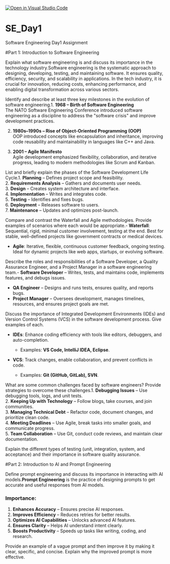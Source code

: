 [![Open in Visual Studio Code](https://classroom.github.com/assets/open-in-vscode-2e0aaae1b6195c2367325f4f02e2d04e9abb55f0b24a779b69b11b9e10269abc.svg)](https://classroom.github.com/online_ide?assignment_repo_id=18464945&assignment_repo_type=AssignmentRepo)
# SE_Day1
Software Engineering Day1 Assignment

#Part 1: Introduction to Software Engineering

Explain what software engineering is and discuss its importance in the technology industry.Software engineering is the systematic approach to designing, developing, testing, and maintaining software. It ensures quality, efficiency, security, and scalability in applications. In the tech industry, it is crucial for innovation, reducing costs, enhancing performance, and enabling digital transformation across various sectors.


Identify and describe at least three key milestones in the evolution of software engineering.1. **1968 – Birth of Software Engineering**  
   The NATO Software Engineering Conference introduced software engineering as a discipline to address the "software crisis" and improve development practices.  

2. **1980s–1990s – Rise of Object-Oriented Programming (OOP)**  
   OOP introduced concepts like encapsulation and inheritance, improving code reusability and maintainability in languages like C++ and Java.  

3. **2001 – Agile Manifesto**  
   Agile development emphasized flexibility, collaboration, and iterative progress, leading to modern methodologies like Scrum and Kanban.


List and briefly explain the phases of the Software Development Life Cycle.1. **Planning** – Defines project scope and feasibility.  
2. **Requirements Analysis** – Gathers and documents user needs.  
3. **Design** – Creates system architecture and interface.  
4. **Implementation** – Writes and integrates code.  
5. **Testing** – Identifies and fixes bugs.  
6. **Deployment** – Releases software to users.  
7. **Maintenance** – Updates and optimizes post-launch.


Compare and contrast the Waterfall and Agile methodologies. Provide examples of scenarios where each would be appropriate.- **Waterfall**: Sequential, rigid, minimal customer involvement, testing at the end. Best for stable, well-defined projects like government contracts or medical devices.  
- **Agile**: Iterative, flexible, continuous customer feedback, ongoing testing. Ideal for dynamic projects like web apps, startups, or evolving software.


Describe the roles and responsibilities of a Software Developer, a Quality Assurance Engineer, and a Project Manager in a software engineering team.- **Software Developer** – Writes, tests, and maintains code, implements features, and debugs issues.  
- **QA Engineer** – Designs and runs tests, ensures quality, and reports bugs.  
- **Project Manager** – Oversees development, manages timelines, resources, and ensures project goals are met.


Discuss the importance of Integrated Development Environments (IDEs) and Version Control Systems (VCS) in the software development process. Give examples of each.
- **IDEs**: Enhance coding efficiency with tools like editors, debuggers, and auto-completion.  
  - Examples: **VS Code, IntelliJ IDEA, Eclipse**.  

- **VCS**: Track changes, enable collaboration, and prevent conflicts in code.  
  - Examples: **Git (GitHub, GitLab), SVN**.

What are some common challenges faced by software engineers? Provide strategies to overcome these challenges.1. **Debugging Issues** – Use debugging tools, logs, and unit tests.  
2. **Keeping Up with Technology** – Follow blogs, take courses, and join communities.  
3. **Managing Technical Debt** – Refactor code, document changes, and prioritize clean code.  
4. **Meeting Deadlines** – Use Agile, break tasks into smaller goals, and communicate progress.  
5. **Team Collaboration** – Use Git, conduct code reviews, and maintain clear documentation.


Explain the different types of testing (unit, integration, system, and acceptance) and their importance in software quality assurance.


#Part 2: Introduction to AI and Prompt Engineering


Define prompt engineering and discuss its importance in interacting with AI models.**Prompt Engineering** is the practice of designing prompts to get accurate and useful responses from AI models.  

### **Importance:**  
1. **Enhances Accuracy** – Ensures precise AI responses.  
2. **Improves Efficiency** – Reduces retries for better results.  
3. **Optimizes AI Capabilities** – Unlocks advanced AI features.  
4. **Ensures Clarity** – Helps AI understand intent clearly.  
5. **Boosts Productivity** – Speeds up tasks like writing, coding, and research.


Provide an example of a vague prompt and then improve it by making it clear, specific, and concise. Explain why the improved prompt is more effective.
